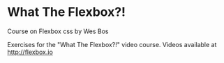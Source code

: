 # What The Flexbox?!

Course on Flexbox css by Wes Bos

Exercises for the "What The Flexbox?!" video course. Videos available at <http://flexbox.io>
